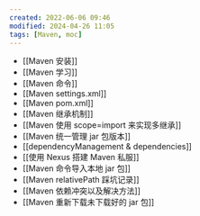 ```yaml
---
created: 2022-06-06 09:46
modified: 2024-04-26 11:05
tags: [Maven, moc]
---
```


- [[Maven 安装]]
- [[Maven 学习]]
- [[Maven 命令]]
- [[Maven settings.xml]]
- [[Maven pom.xml]]
- [[Maven 继承机制]]
- [[Maven 使用 scope=import 来实现多继承]]
- [[Maven 统一管理 jar 包版本]]
- [[dependencyManagement & dependencies]]
- [[使用 Nexus 搭建 Maven 私服]]
- [[Maven 命令导入本地 jar 包]]
- [[Maven relativePath 踩坑记录]]
- [[Maven 依赖冲突以及解决方法]]
- [[Maven 重新下载未下载好的 jar 包]]
